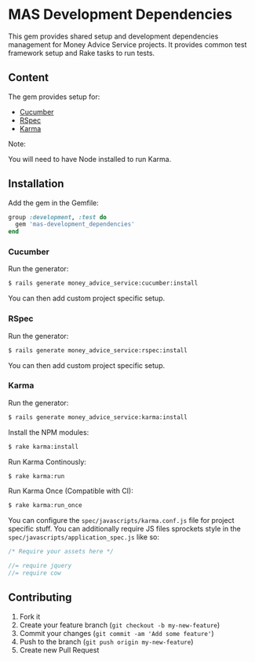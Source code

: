 # MAS Development Dependencies

This gem provides shared setup and development dependencies management for
Money Advice Service projects. It provides common test framework setup and
Rake tasks to run tests.

## Content

The gem provides setup for:

* [Cucumber]
* [RSpec]
* [Karma]

Note:

You will need to have Node installed to run Karma.

## Installation

Add the gem in the Gemfile:

```ruby
group :development, :test do
  gem 'mas-development_dependencies'
end
```

### Cucumber

Run the generator:

```sh
$ rails generate money_advice_service:cucumber:install
```

You can then add custom project specific setup.


### RSpec

Run the generator:

```sh
$ rails generate money_advice_service:rspec:install
```

You can then add custom project specific setup.


### Karma

Run the generator:

```sh
$ rails generate money_advice_service:karma:install
```

Install the NPM modules:

```sh
$ rake karma:install
```

Run Karma Continously:

```sh
$ rake karma:run
```

Run Karma Once (Compatible with CI):

```sh
$ rake karma:run_once
```

You can configure the `spec/javascripts/karma.conf.js` file for project specific stuff. You can additionally require JS files sprockets style in the `spec/javascripts/application_spec.js` like so:

```javascript
/* Require your assets here */

//= require jquery
//= require cow
```

## Contributing

1. Fork it
2. Create your feature branch (`git checkout -b my-new-feature`)
3. Commit your changes (`git commit -am 'Add some feature'`)
4. Push to the branch (`git push origin my-new-feature`)
5. Create new Pull Request

[cucumber]: https://github.com/cucumber/cucumber
[karma]: http://karma-runner.github.io/0.12/index.html
[rspec]: https://github.com/rspec
[node]: http://nodejs.org/
